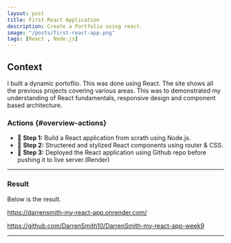 ```yaml
---
layout: post
title: First React Application
description: Create a Portfolio using react.
image: "/posts/first-react-app.png"
tags: [React , Node.js]
---
```


## Context

I built a dynamic portoflio. This was done using React. The site shows all the previous projects covering various areas. This was to demonstrated my understanding of React fundamentals, responsive design and component based architecture.

### Actions  {#overview-actions}
- 🔹 **Step 1:** Build a React application from scrath using Node.js. 
- 🔹 **Step 2:** Structered and stylized React components using router & CSS. 
- 🔹 **Step 3:** Deployed the React application using Github repo before pushing it to live server.(Render) 

---

### Result

Below is the result.

https://darrensmith-my-react-app.onrender.com/

https://github.com/DarrenSmith10/DarrenSmith-my-react-app-week9



---